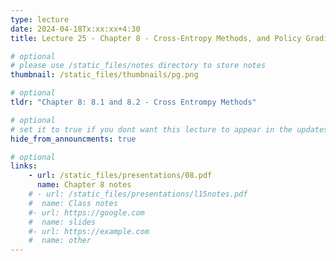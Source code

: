 ```yaml
---
type: lecture
date: 2024-04-18Tx:xx:xx+4:30
title: Lecture 25 - Chapter 8 - Cross-Entropy Methods, and Policy Gradients

# optional
# please use /static_files/notes directory to store notes
thumbnail: /static_files/thumbnails/pg.png

# optional
tldr: "Chapter 8: 8.1 and 8.2 - Cross Entrompy Methods"

# optional
# set it to true if you dont want this lecture to appear in the updates section
hide_from_announcments: true

# optional
links:
    - url: /static_files/presentations/08.pdf
      name: Chapter 8 notes
    # - url: /static_files/presentations/l15notes.pdf
    #  name: Class notes
    #- url: https://google.com
    #  name: slides
    #- url: https://example.com
    #  name: other
---
```

<!-- Other additional contents using markdown -->